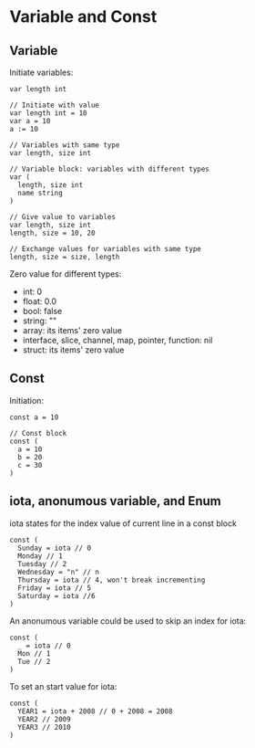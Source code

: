 # Variable and Const

## Variable

Initiate variables:

```golang
var length int

// Initiate with value
var length int = 10
var a = 10
a := 10

// Variables with same type
var length, size int

// Variable block: variables with different types
var (
  length, size int
  name string
)

// Give value to variables
var length, size int
length, size = 10, 20

// Exchange values for variables with same type
length, size = size, length
```

Zero value for different types:

- int: 0
- float: 0.0
- bool: false
- string: ""
- array: its items' zero value
- interface, slice, channel, map, pointer, function: nil
- struct: its items' zero value

## Const

Initiation:

```golang
const a = 10

// Const block
const (
  a = 10
  b = 20
  c = 30
)
```

## iota, anonumous variable, and Enum

iota states for the index value of current line in a const block

```golang
const (
  Sunday = iota // 0
  Monday // 1
  Tuesday // 2
  Wednesday = "n" // n
  Thursday = iota // 4, won't break incrementing
  Friday = iota // 5
  Saturday = iota //6
)
```

An anonumous variable could be used to skip an index for iota:

```golang
const (
  _ = iota // 0
  Mon // 1
  Tue // 2
)
```

To set an start value for iota:

```golang
const (
  YEAR1 = iota + 2008 // 0 + 2008 = 2008
  YEAR2 // 2009
  YEAR3 // 2010
)
```
